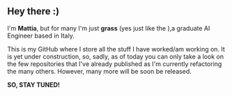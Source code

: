 ## Hey there :) 
I'm **Mattia**, but for many I'm just **grass** (yes just like the ),a graduate AI Engineer based in Italy.

This is my GitHub where I store all the stuff I have worked/am working on. 
It is yet under construction, so, sadly, as of today you can only take a look on the few repositories that I've already published as I'm currently refactoring the many others. However, many more will be soon be released. 

**SO, STAY TUNED!** 